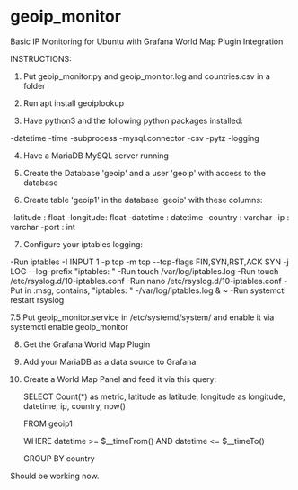 # geoip_monitor
Basic IP Monitoring for Ubuntu with Grafana World Map Plugin Integration

INSTRUCTIONS:

1. Put geoip_monitor.py and geoip_monitor.log and countries.csv in a folder

2. Run apt install geoiplookup

3. Have python3 and the following python packages installed:
  
  -datetime
  -time
  -subprocess
  -mysql.connector
  -csv
  -pytz
  -logging
  
4. Have a MariaDB MySQL server running

5. Create the Database 'geoip' and a user 'geoip' with access to the database

6. Create table 'geoip1' in the database 'geoip' with these columns:

  -latitude : float
  -longitude: float
  -datetime : datetime
  -country : varchar
  -ip : varchar
  -port : int

7. Configure your iptables logging:

  -Run iptables -I INPUT 1 -p tcp -m tcp --tcp-flags FIN,SYN,RST,ACK SYN -j LOG --log-prefix "iptables: "
  -Run touch /var/log/iptables.log
  -Run touch /etc/rsyslog.d/10-iptables.conf
  -Run nano /etc/rsyslog.d/10-iptables.conf
  -Put in :msg, contains, "iptables: " -/var/log/iptables.log
          & ~
  -Run systemctl restart rsyslog

7.5 Put geoip_monitor.service in /etc/systemd/system/ and enable it via systemctl enable geoip_monitor
  
8. Get the Grafana World Map Plugin

9. Add your MariaDB as a data source to Grafana

10. Create a World Map Panel and feed it via this query:

    SELECT 
      Count(*) as metric, latitude as latitude, longitude as longitude, datetime, ip, country, now()

    FROM 
      geoip1

    WHERE
      datetime >= $__timeFrom() AND datetime <= $__timeTo() 

    GROUP BY 
      country
  
Should be working now.
